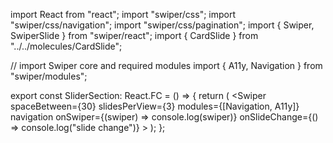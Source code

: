 import React from "react";
import "swiper/css";
import "swiper/css/navigation";
import "swiper/css/pagination";
import { Swiper, SwiperSlide } from "swiper/react";
import { CardSlide } from "../../molecules/CardSlide";

// import Swiper core and required modules
import { A11y, Navigation } from "swiper/modules";

export const SliderSection: React.FC = () => {
  return (
    <Swiper
      spaceBetween={30}
      slidesPerView={3}
      modules={[Navigation, A11y]}
      navigation
      onSwiper={(swiper) => console.log(swiper)}
      onSlideChange={() => console.log("slide change")}
    >
      <SwiperSlide>
        <CardSlide />
      </SwiperSlide>
      <SwiperSlide>
        <CardSlide />
      </SwiperSlide>
      <SwiperSlide>
        <CardSlide />
      </SwiperSlide>
      <SwiperSlide>
        <CardSlide />
      </SwiperSlide>
    </Swiper>
  );
};
